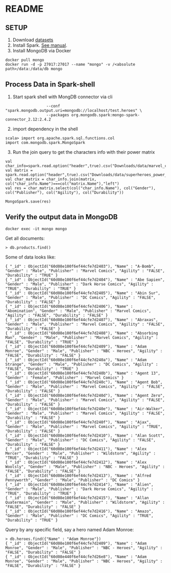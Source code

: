 # README

## SETUP
1. Download [datasets](https://www.kaggle.com/dannielr/marvel-superheroes?select=superheroes_power_matrix.csv)
2. Install Spark. [See manual](https://www.freecodecamp.org/news/installing-scala-and-apache-spark-on-mac-os-837ae57d283f/).
3. Install MongoDB via Docker
```
docker pull mongo
docker run -d -p 27017:27017 --name "mongo" -v /<absolute path>/data:/data/db mongo
```

## Process Data in Spark-shell
1. Start spark shell with MongDB connector via cli
```spark-shell --conf "spark.mongodb.input.uri=mongodb://localhost/test.heroes?readPreference=primaryPreferred" \
                  --conf "spark.mongodb.output.uri=mongodb://localhost/test.heroes" \
                  --packages org.mongodb.spark:mongo-spark-connector_2.12:2.4.2
```

2. import dependency in the shell
```
scala> import org.apache.spark.sql.functions.col
import com.mongodb.spark.MongoSpark
```
3. Run the join query to get the characters info with their power matrix
```
val char_info=spark.read.option("header",true).csv("Downloads/data/marvel_characters_info.csv").as("char_info")
val matrix = spark.read.option("header",true).csv("Downloads/data/superheroes_power_matrix.csv").as("matrix")
val char_matrix = char_info.join(matrix, col("char_info.Name")===col("matrix.Name"),"left")
val res = char_matrix.select(col("char_info.Name"), col("Gender"), col("Publisher"), col("Agility"), col("Durability"))

MongoSpark.save(res)
```
## Verify the output data in MongoDB
```
docker exec -it mongo mongo
```
Get all documents:
```
> db.products.find()
```
Some of data looks like:
```
{ "_id" : ObjectId("60d08e100f6ef44cfe7d2403"), "Name" : "A-Bomb", "Gender" : "Male", "Publisher" : "Marvel Comics", "Agility" : "FALSE", "Durability" : "TRUE" }
{ "_id" : ObjectId("60d08e100f6ef44cfe7d2404"), "Name" : "Abe Sapien", "Gender" : "Male", "Publisher" : "Dark Horse Comics", "Agility" : "TRUE", "Durability" : "TRUE" }
{ "_id" : ObjectId("60d08e100f6ef44cfe7d2405"), "Name" : "Abin Sur", "Gender" : "Male", "Publisher" : "DC Comics", "Agility" : "FALSE", "Durability" : "FALSE" }
{ "_id" : ObjectId("60d08e100f6ef44cfe7d2406"), "Name" : "Abomination", "Gender" : "Male", "Publisher" : "Marvel Comics", "Agility" : "FALSE", "Durability" : "FALSE" }
{ "_id" : ObjectId("60d08e100f6ef44cfe7d2407"), "Name" : "Abraxas", "Gender" : "Male", "Publisher" : "Marvel Comics", "Agility" : "FALSE", "Durability" : "FALSE" }
{ "_id" : ObjectId("60d08e100f6ef44cfe7d2408"), "Name" : "Absorbing Man", "Gender" : "Male", "Publisher" : "Marvel Comics", "Agility" : "FALSE", "Durability" : "TRUE" }
{ "_id" : ObjectId("60d08e100f6ef44cfe7d2409"), "Name" : "Adam Monroe", "Gender" : "Male", "Publisher" : "NBC - Heroes", "Agility" : "FALSE", "Durability" : "FALSE" }
{ "_id" : ObjectId("60d08e100f6ef44cfe7d240a"), "Name" : "Adam Strange", "Gender" : "Male", "Publisher" : "DC Comics", "Agility" : "FALSE", "Durability" : "TRUE" }
{ "_id" : ObjectId("60d08e100f6ef44cfe7d240b"), "Name" : "Agent 13", "Gender" : "Female", "Publisher" : "Marvel Comics" }
{ "_id" : ObjectId("60d08e100f6ef44cfe7d240c"), "Name" : "Agent Bob", "Gender" : "Male", "Publisher" : "Marvel Comics", "Agility" : "FALSE", "Durability" : "FALSE" }
{ "_id" : ObjectId("60d08e100f6ef44cfe7d240d"), "Name" : "Agent Zero", "Gender" : "Male", "Publisher" : "Marvel Comics", "Agility" : "FALSE", "Durability" : "FALSE" }
{ "_id" : ObjectId("60d08e100f6ef44cfe7d240e"), "Name" : "Air-Walker", "Gender" : "Male", "Publisher" : "Marvel Comics", "Agility" : "FALSE", "Durability" : "FALSE" }
{ "_id" : ObjectId("60d08e100f6ef44cfe7d240f"), "Name" : "Ajax", "Gender" : "Male", "Publisher" : "Marvel Comics", "Agility" : "TRUE", "Durability" : "FALSE" }
{ "_id" : ObjectId("60d08e100f6ef44cfe7d2410"), "Name" : "Alan Scott", "Gender" : "Male", "Publisher" : "DC Comics", "Agility" : "FALSE", "Durability" : "FALSE" }
{ "_id" : ObjectId("60d08e100f6ef44cfe7d2411"), "Name" : "Alex Mercer", "Gender" : "Male", "Publisher" : "Wildstorm", "Agility" : "TRUE", "Durability" : "FALSE" }
{ "_id" : ObjectId("60d08e100f6ef44cfe7d2412"), "Name" : "Alex Woolsly", "Gender" : "Male", "Publisher" : "NBC - Heroes", "Agility" : "FALSE", "Durability" : "FALSE" }
{ "_id" : ObjectId("60d08e100f6ef44cfe7d2413"), "Name" : "Alfred Pennyworth", "Gender" : "Male", "Publisher" : "DC Comics" }
{ "_id" : ObjectId("60d08e100f6ef44cfe7d2414"), "Name" : "Alien", "Gender" : "Male", "Publisher" : "Dark Horse Comics", "Agility" : "TRUE", "Durability" : "TRUE" }
{ "_id" : ObjectId("60d08e100f6ef44cfe7d2415"), "Name" : "Allan Quatermain", "Gender" : "Male", "Publisher" : "Wildstorm", "Agility" : "FALSE", "Durability" : "FALSE" }
{ "_id" : ObjectId("60d08e100f6ef44cfe7d2416"), "Name" : "Amazo", "Gender" : "Male", "Publisher" : "DC Comics", "Agility" : "TRUE", "Durability" : "TRUE" }
```
Query by any specific field, say a hero named Adam Monroe:
```
> db.heroes.find({"Name" : "Adam Monroe"})
{ "_id" : ObjectId("60d08e100f6ef44cfe7d2409"), "Name" : "Adam Monroe", "Gender" : "Male", "Publisher" : "NBC - Heroes", "Agility" : "FALSE", "Durability" : "FALSE" }
{ "_id" : ObjectId("60d08e440f6ef44cfe7d26e8"), "Name" : "Adam Monroe", "Gender" : "Male", "Publisher" : "NBC - Heroes", "Agility" : "FALSE", "Durability" : "FALSE" }
```
